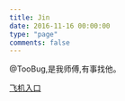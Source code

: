 ```yaml
---
title: Jin
date: 2016-11-16 00:00:00
type: "page"
comments: false
---
```


@TooBug,是我师傅,有事找他。

[飞机入口](https://github.com/Yi-love)